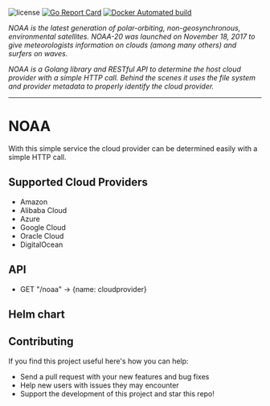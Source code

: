 ![license](http://img.shields.io/badge/license-Apache%20v2-orange.svg)
[![Go Report Card](https://goreportcard.com/badge/github.com/banzaicloud/whereami)](https://goreportcard.com/report/github.com/banzaicloud/whereami)
[![Docker Automated build](https://img.shields.io/docker/automated/banzaicloud/whereami.svg)](https://hub.docker.com/r/banzaicloud/whereami/)

*NOAA is the latest generation of polar-orbiting, non-geosynchronous, environmental satellites. NOAA-20 was launched on November 18, 2017 to give meteorologists information on clouds (among many others) and surfers on waves.*

*NOAA is a Golang library and RESTful API to determine the host cloud provider with a simple HTTP call. Behind the scenes it uses the file system and provider metadata to properly identify the cloud provider.*

---

# NOAA

With this simple service the cloud provider can be determined easily with a simple HTTP call.

## Supported Cloud Providers

- Amazon
- Alibaba Cloud
- Azure
- Google Cloud
- Oracle Cloud
- DigitalOcean

## API

- GET "/noaa" -> {name: cloudprovider}

## Helm chart

## Contributing

If you find this project useful here's how you can help:

- Send a pull request with your new features and bug fixes
- Help new users with issues they may encounter
- Support the development of this project and star this repo!
